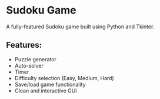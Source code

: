 # Sudoku Game 

A fully-featured Sudoku game built using Python and Tkinter.

## Features:
- Puzzle generator
- Auto-solver
- Timer
- Difficulty selection (Easy, Medium, Hard)
- Save/load game functionality
- Clean and interactive GUI
